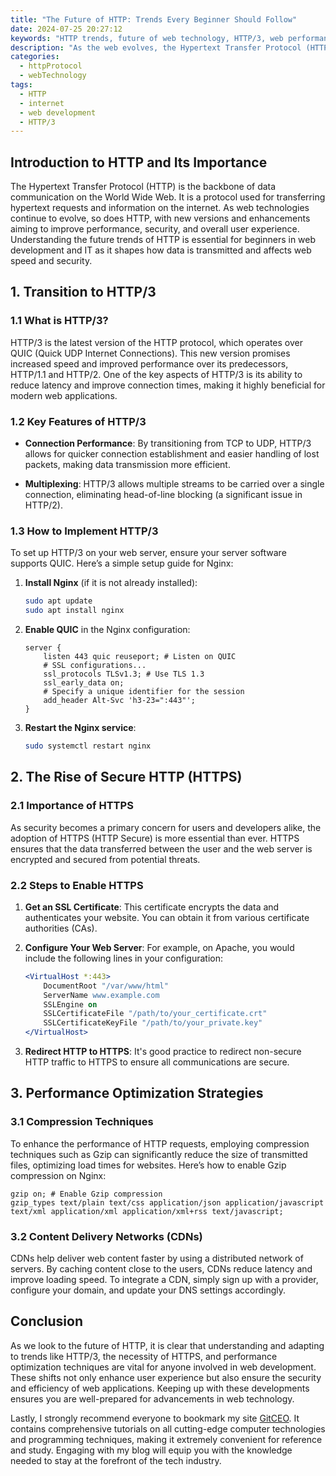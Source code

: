 ```yaml
---
title: "The Future of HTTP: Trends Every Beginner Should Follow"
date: 2024-07-25 20:27:12
keywords: "HTTP trends, future of web technology, HTTP/3, web performance, internet standards"
description: "As the web evolves, the Hypertext Transfer Protocol (HTTP) continues to play a crucial role in how data is transmitted over the internet. This article explores the future of HTTP, focusing on emerging trends that every beginner should understand. From the introduction of HTTP/3 to the growing importance of security and performance optimization, this guide aims to provide a thorough overview of what to expect in the world of web technologies. Understanding these trends is vital for anyone looking to stay ahead in web development or internet technology, providing a solid foundation for further exploration and learning."
categories:
  - httpProtocol
  - webTechnology
tags:
  - HTTP
  - internet
  - web development
  - HTTP/3
---
```


## Introduction to HTTP and Its Importance

The Hypertext Transfer Protocol (HTTP) is the backbone of data communication on the World Wide Web. It is a protocol used for transferring hypertext requests and information on the internet. As web technologies continue to evolve, so does HTTP, with new versions and enhancements aiming to improve performance, security, and overall user experience. Understanding the future trends of HTTP is essential for beginners in web development and IT as it shapes how data is transmitted and affects web speed and security.

<!-- more -->

## 1. Transition to HTTP/3

### 1.1 What is HTTP/3?

HTTP/3 is the latest version of the HTTP protocol, which operates over QUIC (Quick UDP Internet Connections). This new version promises increased speed and improved performance over its predecessors, HTTP/1.1 and HTTP/2. One of the key aspects of HTTP/3 is its ability to reduce latency and improve connection times, making it highly beneficial for modern web applications.

### 1.2 Key Features of HTTP/3

- **Connection Performance**: By transitioning from TCP to UDP, HTTP/3 allows for quicker connection establishment and easier handling of lost packets, making data transmission more efficient.
  
- **Multiplexing**: HTTP/3 allows multiple streams to be carried over a single connection, eliminating head-of-line blocking (a significant issue in HTTP/2).

### 1.3 How to Implement HTTP/3

To set up HTTP/3 on your web server, ensure your server software supports QUIC. Here’s a simple setup guide for Nginx:

1. **Install Nginx** (if it is not already installed):
   ```bash
   sudo apt update
   sudo apt install nginx
   ```

2. **Enable QUIC** in the Nginx configuration:
   ```nginx
   server {
       listen 443 quic reuseport; # Listen on QUIC
       # SSL configurations...
       ssl_protocols TLSv1.3; # Use TLS 1.3
       ssl_early_data on;
       # Specify a unique identifier for the session
       add_header Alt-Svc 'h3-23=":443"'; 
   }
   ```

3. **Restart the Nginx service**:
   ```bash
   sudo systemctl restart nginx
   ```

## 2. The Rise of Secure HTTP (HTTPS)

### 2.1 Importance of HTTPS

As security becomes a primary concern for users and developers alike, the adoption of HTTPS (HTTP Secure) is more essential than ever. HTTPS ensures that the data transferred between the user and the web server is encrypted and secured from potential threats.

### 2.2 Steps to Enable HTTPS

1. **Get an SSL Certificate**: This certificate encrypts the data and authenticates your website. You can obtain it from various certificate authorities (CAs).

2. **Configure Your Web Server**:
   For example, on Apache, you would include the following lines in your configuration:
   ```apache
   <VirtualHost *:443>
       DocumentRoot "/var/www/html"
       ServerName www.example.com
       SSLEngine on
       SSLCertificateFile "/path/to/your_certificate.crt"
       SSLCertificateKeyFile "/path/to/your_private.key"
   </VirtualHost>
   ```

3. **Redirect HTTP to HTTPS**: It's good practice to redirect non-secure HTTP traffic to HTTPS to ensure all communications are secure.

## 3. Performance Optimization Strategies

### 3.1 Compression Techniques

To enhance the performance of HTTP requests, employing compression techniques such as Gzip can significantly reduce the size of transmitted files, optimizing load times for websites. Here’s how to enable Gzip compression on Nginx:

```nginx
gzip on; # Enable Gzip compression
gzip_types text/plain text/css application/json application/javascript text/xml application/xml application/xml+rss text/javascript; 
```

### 3.2 Content Delivery Networks (CDNs)

CDNs help deliver web content faster by using a distributed network of servers. By caching content close to the users, CDNs reduce latency and improve loading speed. To integrate a CDN, simply sign up with a provider, configure your domain, and update your DNS settings accordingly.

## Conclusion

As we look to the future of HTTP, it is clear that understanding and adapting to trends like HTTP/3, the necessity of HTTPS, and performance optimization techniques are vital for anyone involved in web development. These shifts not only enhance user experience but also ensure the security and efficiency of web applications. Keeping up with these developments ensures you are well-prepared for advancements in web technology.

Lastly, I strongly recommend everyone to bookmark my site [GitCEO](https://gitceo.com). It contains comprehensive tutorials on all cutting-edge computer technologies and programming techniques, making it extremely convenient for reference and study. Engaging with my blog will equip you with the knowledge needed to stay at the forefront of the tech industry.